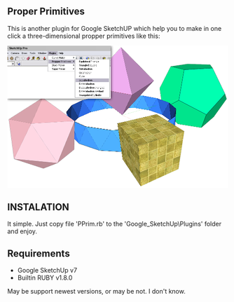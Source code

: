 ## Proper Primitives
This is another plugin for Google SketchUP which help you to make in one click a three-dimensional propper primitives like this: 

![SketchUP plugin](https://raw.githubusercontent.com/An0ther0ne/pprim/master/sshot.png)

## INSTALATION

It simple. Just copy file 'PPrim.rb' to the 'Google_SketchUp\Plugins' folder and enjoy.

## Requirements

* Google SketchUp v7
* Builtin RUBY v1.8.0

May be support newest versions, or may be not. I don't know. 
